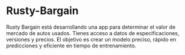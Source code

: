 # Rusty-Bargain
Rusty Bargain está desarrollando una app para determinar el valor de mercado de autos usados. Tienes acceso a datos de especificaciones, versiones y precios. El objetivo es crear un modelo preciso, rápido en predicciones y eficiente en tiempo de entrenamiento.
